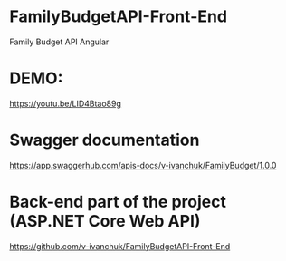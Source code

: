 # FamilyBudgetAPI-Front-End
Family Budget API Angular

# DEMO:
https://youtu.be/LID4Btao89g

# Swagger documentation
https://app.swaggerhub.com/apis-docs/v-ivanchuk/FamilyBudget/1.0.0

# Back-end part of the project (ASP.NET Core Web API)
https://github.com/v-ivanchuk/FamilyBudgetAPI-Front-End
